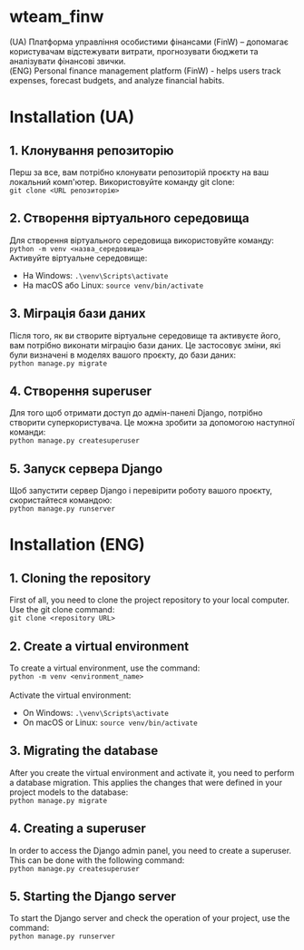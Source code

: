 # wteam_finw
(UA)
Платформа управління особистими фінансами (FinW) – допомагає користувачам відстежувати витрати, прогнозувати бюджети та аналізувати фінансові звички.
<br>
(ENG)
Personal finance management platform (FinW) - helps users track expenses, forecast budgets, and analyze financial habits.

# Installation (UA)
## 1. Клонування репозиторію 
Перш за все, вам потрібно клонувати репозиторій проєкту на ваш локальний комп'ютер. Використовуйте команду git clone:<br>
`git clone <URL репозиторію>`
## 2. Створення віртуального середовища 
Для створення віртуального середовища використовуйте команду:<br>
`python -m venv <назва_середовища>`<br>
Активуйте віртуальне середовище:
- На Windows:
`.\venv\Scripts\activate`
- На macOS або Linux:
`source venv/bin/activate`
## 3. Міграція бази даних 
Після того, як ви створите віртуальне середовище та активуєте його, вам потрібно виконати міграцію бази даних. Це застосовує зміни, які були визначені в моделях вашого проєкту, до бази даних:<br>
`python manage.py migrate`
## 4. Створення superuser
Для того щоб отримати доступ до адмін-панелі Django, потрібно створити суперкористувача. Це можна зробити за допомогою наступної команди:<br>
`python manage.py createsuperuser`
## 5. Запуск сервера Django 
Щоб запустити сервер Django і перевірити роботу вашого проєкту, скористайтеся командою:<br>
`python manage.py runserver`

# Installation (ENG)
## 1. Cloning the repository 
First of all, you need to clone the project repository to your local computer. Use the git clone command:<br>
`git clone <repository URL>`
## 2. Create a virtual environment 
To create a virtual environment, use the command: <br>
`python -m venv <environment_name>`<br><br>
Activate the virtual environment:
- On Windows:
`.\venv\Scripts\activate`
- On macOS or Linux:
`source venv/bin/activate`
## 3. Migrating the database 
After you create the virtual environment and activate it, you need to perform a database migration. This applies the changes that were defined in your project models to the database:<br>
`python manage.py migrate`
## 4. Creating a superuser
In order to access the Django admin panel, you need to create a superuser. This can be done with the following command:<br>
`python manage.py createsuperuser`
## 5. Starting the Django server 
To start the Django server and check the operation of your project, use the command:<br>
`python manage.py runserver`